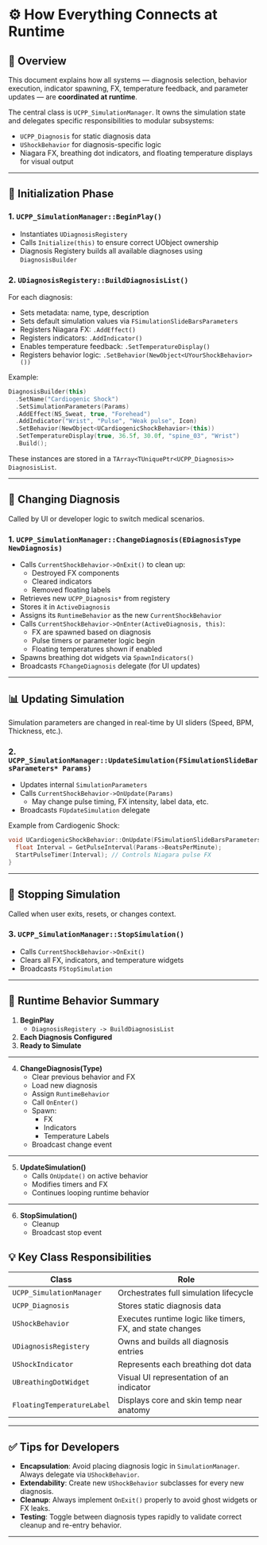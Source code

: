 # ⚙️ How Everything Connects at Runtime

## 🧠 Overview

This document explains how all systems — diagnosis selection, behavior execution, indicator spawning, FX, temperature feedback, and parameter updates — are **coordinated at runtime**.

The central class is `UCPP_SimulationManager`. It owns the simulation state and delegates specific responsibilities to modular subsystems:
- `UCPP_Diagnosis` for static diagnosis data
- `UShockBehavior` for diagnosis-specific logic
- Niagara FX, breathing dot indicators, and floating temperature displays for visual output

---

## 🧩 Initialization Phase

### 1. `UCPP_SimulationManager::BeginPlay()`

- Instantiates `UDiagnosisRegistery`
- Calls `Initialize(this)` to ensure correct UObject ownership
- Diagnosis Registery builds all available diagnoses using `DiagnosisBuilder`

### 2. `UDiagnosisRegistery::BuildDiagnosisList()`

For each diagnosis:
- Sets metadata: name, type, description
- Sets default simulation values via `FSimulationSlideBarsParameters`
- Registers Niagara FX: `.AddEffect()`
- Registers indicators: `.AddIndicator()`
- Enables temperature feedback: `.SetTemperatureDisplay()`
- Registers behavior logic: `.SetBehavior(NewObject<UYourShockBehavior>())`

Example:

```cpp
DiagnosisBuilder(this)
  .SetName("Cardiogenic Shock")
  .SetSimulationParameters(Params)
  .AddEffect(NS_Sweat, true, "Forehead")
  .AddIndicator("Wrist", "Pulse", "Weak pulse", Icon)
  .SetBehavior(NewObject<UCardiogenicShockBehavior>(this))
  .SetTemperatureDisplay(true, 36.5f, 30.0f, "spine_03", "Wrist")
  .Build();
```

These instances are stored in a `TArray<TUniquePtr<UCPP_Diagnosis>> DiagnosisList`.

---

## 🔁 Changing Diagnosis

Called by UI or developer logic to switch medical scenarios.

### 1. `UCPP_SimulationManager::ChangeDiagnosis(EDiagnosisType NewDiagnosis)`

- Calls `CurrentShockBehavior->OnExit()` to clean up:
  - Destroyed FX components
  - Cleared indicators
  - Removed floating labels
- Retrieves new `UCPP_Diagnosis*` from registery
- Stores it in `ActiveDiagnosis`
- Assigns its `RuntimeBehavior` as the new `CurrentShockBehavior`
- Calls `CurrentShockBehavior->OnEnter(ActiveDiagnosis, this)`:
  - FX are spawned based on diagnosis
  - Pulse timers or parameter logic begin
  - Floating temperatures shown if enabled
- Spawns breathing dot widgets via `SpawnIndicators()`
- Broadcasts `FChangeDiagnosis` delegate (for UI updates)

---

## 📊 Updating Simulation

Simulation parameters are changed in real-time by UI sliders (Speed, BPM, Thickness, etc.).

### 2. `UCPP_SimulationManager::UpdateSimulation(FSimulationSlideBarsParameters* Params)`

- Updates internal `SimulationParameters`
- Calls `CurrentShockBehavior->OnUpdate(Params)`
  - May change pulse timing, FX intensity, label data, etc.
- Broadcasts `FUpdateSimulation` delegate

Example from Cardiogenic Shock:

```cpp
void UCardiogenicShockBehavior::OnUpdate(FSimulationSlideBarsParameters* Params) {
  float Interval = GetPulseInterval(Params->BeatsPerMinute);
  StartPulseTimer(Interval); // Controls Niagara pulse FX
}
```

---

## 🛑 Stopping Simulation

Called when user exits, resets, or changes context.

### 3. `UCPP_SimulationManager::StopSimulation()`

- Calls `CurrentShockBehavior->OnExit()`
- Clears all FX, indicators, and temperature widgets
- Broadcasts `FStopSimulation`

---

## 🔄 Runtime Behavior Summary

1. **BeginPlay**
    - `DiagnosisRegistery -> BuildDiagnosisList`
2. **Each Diagnosis Configured**
3. **Ready to Simulate**

---

4. **ChangeDiagnosis(Type)**
    - Clear previous behavior and FX
    - Load new diagnosis
    - Assign `RuntimeBehavior`
    - Call `OnEnter()`
    - Spawn:
        - FX
        - Indicators
        - Temperature Labels
    - Broadcast change event

---

5. **UpdateSimulation()**
    - Calls `OnUpdate()` on active behavior
    - Modifies timers and FX
    - Continues looping runtime behavior

---

6. **StopSimulation()**
    - Cleanup
    - Broadcast stop event


## 💡 Key Class Responsibilities

| Class                  | Role                                                           |
|------------------------|----------------------------------------------------------------|
| `UCPP_SimulationManager` | Orchestrates full simulation lifecycle                        |
| `UCPP_Diagnosis`       | Stores static diagnosis data                                   |
| `UShockBehavior`       | Executes runtime logic like timers, FX, and state changes      |
| `UDiagnosisRegistery` | Owns and builds all diagnosis entries                          |
| `UShockIndicator`      | Represents each breathing dot data                             |
| `UBreathingDotWidget`  | Visual UI representation of an indicator                       |
| `FloatingTemperatureLabel` | Displays core and skin temp near anatomy                   |

---

## ✅ Tips for Developers

- **Encapsulation**: Avoid placing diagnosis logic in `SimulationManager`. Always delegate via `UShockBehavior`.
- **Extendability**: Create new `UShockBehavior` subclasses for every new diagnosis.
- **Cleanup**: Always implement `OnExit()` properly to avoid ghost widgets or FX leaks.
- **Testing**: Toggle between diagnosis types rapidly to validate correct cleanup and re-entry behavior.

---
